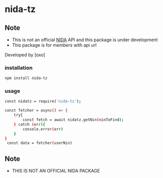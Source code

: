 # nida-tz
## Note
- This is not an official [NIDA](https//nida.go.tz) API and this package is under development
- This package is for members with api url

Developed by [oxo]

### installation
```bash
npm install nida-tz
```
### usage
```bash
const nidatz = require('nida-tz');

const fetcher = async() => {
    try{
        const fetch = await nidatz.getNin(ninToFind);
    } catch (err){
        console.error(err)
    }
}
 const data = fetcher(userNin)
```
## Note
- THIS IS NOT AN OFFICIAL NIDA PACKAGE